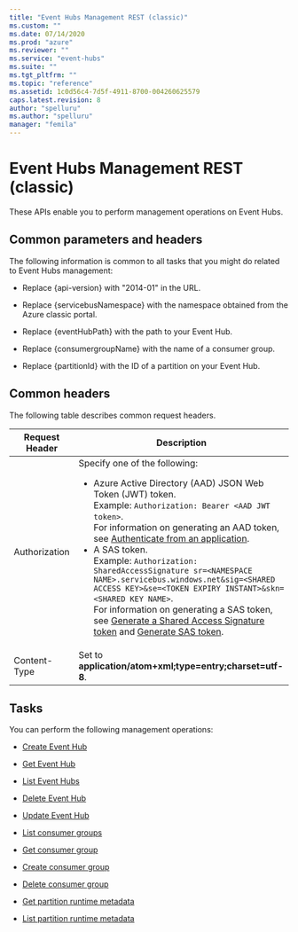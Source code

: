 ```yaml
---
title: "Event Hubs Management REST (classic)"
ms.custom: ""
ms.date: 07/14/2020
ms.prod: "azure"
ms.reviewer: ""
ms.service: "event-hubs"
ms.suite: ""
ms.tgt_pltfrm: ""
ms.topic: "reference"
ms.assetid: 1c0d56c4-7d5f-4911-8700-004260625579
caps.latest.revision: 8
author: "spelluru"
ms.author: "spelluru"
manager: "femila"
---
```

# Event Hubs Management REST (classic)
These APIs enable you to perform management operations on Event Hubs.  
  
##  <a name="bk_common"></a> Common parameters and headers  
 The following information is common to all tasks that you might do related to Event Hubs management:  
  
-   Replace {api-version} with "2014-01" in the URL.  
  
-   Replace {servicebusNamespace} with the namespace obtained from the Azure classic portal.  
  
-   Replace {eventHubPath} with the path to your Event Hub.  
  
-   Replace {consumergroupName} with the name of a consumer group.  
  
-   Replace {partitionId} with the ID of a partition on your Event Hub.  

## Common headers

 The following table describes common request headers. 
  
|Request Header|Description|  
|--------------------|-----------------|  
|Authorization| Specify one of the following:<ul><li> Azure Active Directory (AAD) JSON Web Token (JWT) token. <br/>Example: `Authorization: Bearer <AAD JWT token>`. <br/>For information on generating an AAD token, see [Authenticate from an application](https://docs.microsoft.com/azure/event-hubs/authenticate-application#authenticate-from-an-application).</li><li>A SAS token. <br/>Example: `Authorization: SharedAccessSignature sr=<NAMESPACE NAME>.servicebus.windows.net&sig=<SHARED ACCESS KEY>&se=<TOKEN EXPIRY INSTANT>&skn=<SHARED KEY NAME>`. <br/>For information on generating a SAS token, see [Generate a Shared Access Signature token](https://docs.microsoft.com/azure/service-bus-messaging/service-bus-sas#generate-a-shared-access-signature-token) and [Generate SAS token](generate-sas-token.md).</li></ul> |  
|Content-Type|Set to **application/atom+xml;type=entry;charset=utf-8**.|  
  
  
## Tasks  
 You can perform the following management operations:  
  
-   [Create Event Hub](../EventHub/create-event-hub.md)  
  
-   [Get Event Hub](../EventHub/get-event-hub.md)  
  
-   [List Event Hubs](../EventHub/list-event-hubs.md)  
  
-   [Delete Event Hub](../EventHub/delete-event-hub.md)  
  
-   [Update Event Hub](../EventHub/update-event-hub.md)  
  
-   [List consumer groups](../EventHub/list-consumer-groups.md)  
  
-   [Get consumer group](../EventHub/get-consumer-group.md)  
  
-   [Create consumer group](../EventHub/create-consumer-group.md)  
  
-   [Delete consumer group](../EventHub/delete-consumer-group.md)  
  
-   [Get partition runtime metadata](../EventHub/get-partition-runtime-metadata.md)  
  
-   [List partition runtime metadata](../EventHub/list-partition-runtime-metadata.md)